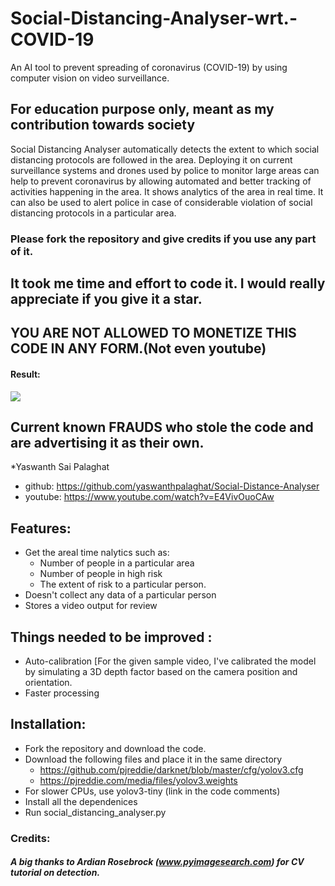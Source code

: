 # Social-Distancing-Analyser-wrt.-COVID-19
An AI tool to prevent spreading of coronavirus (COVID-19) by using computer vision on video surveillance.

## For education purpose only, meant as my contribution towards society

Social Distancing Analyser automatically detects the extent to which social distancing protocols are followed in the area.
Deploying it on current surveillance systems and drones used by police to monitor large areas can help to prevent coronavirus by allowing automated and better tracking of activities happening in the area. It shows analytics of the area in real time. It can also be used to alert police in case of considerable violation of social distancing protocols in a particular area. 

  ### Please fork the repository and give credits if you use any part of it.
  ## It took me time and effort to code it. I would really appreciate if you give it a star.
  ## YOU ARE NOT ALLOWED TO MONETIZE THIS CODE IN ANY FORM.(Not even youtube)
 
#### Result:

![](output.gif)

## Current known FRAUDS who stole the code and are advertising it as their own.
*Yaswanth Sai Palaghat
  - github: https://github.com/yaswanthpalaghat/Social-Distance-Analyser
  - youtube: https://www.youtube.com/watch?v=E4VivOuoCAw
## Features:
* Get the areal time nalytics such as:
   - Number of people in a particular area
   - Number of people in high risk
   - The extent of risk to a particular person.
* Doesn't collect any data of a particular person
* Stores a video output for review

## Things needed to be improved :
* Auto-calibration [For the given sample video, I've calibrated the model by simulating a 3D depth factor based on the camera position and orientation.
* Faster processing

## Installation:
* Fork the repository and download the code.
* Download the following files and place it in the same directory
   - https://github.com/pjreddie/darknet/blob/master/cfg/yolov3.cfg
   - https://pjreddie.com/media/files/yolov3.weights
* For slower CPUs, use yolov3-tiny (link in the code comments)
* Install all the dependenices
* Run social_distancing_analyser.py

### Credits:
##### A big thanks to Ardian Rosebrock (www.pyimagesearch.com) for CV tutorial on detection.
